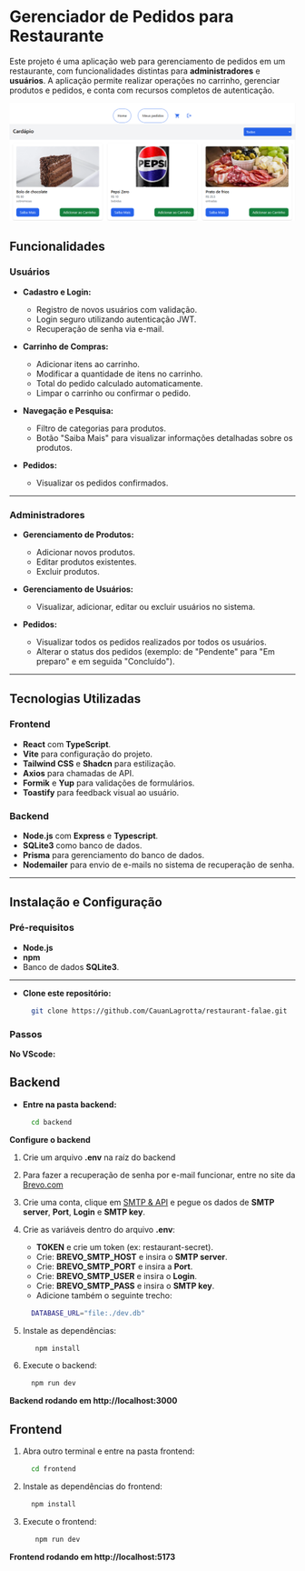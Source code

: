 # Gerenciador de Pedidos para Restaurante

Este projeto é uma aplicação web para gerenciamento de pedidos em um restaurante, com funcionalidades distintas para **administradores** e **usuários**. A aplicação permite realizar operações no carrinho, gerenciar produtos e pedidos, e conta com recursos completos de autenticação.

<img src="./.github/image.png" alt="imagem da tela inicial na visão de um cliente">

## Funcionalidades

### **Usuários**
- **Cadastro e Login:**
  - Registro de novos usuários com validação.
  - Login seguro utilizando autenticação JWT.
  - Recuperação de senha via e-mail.

- **Carrinho de Compras:**
  - Adicionar itens ao carrinho.
  - Modificar a quantidade de itens no carrinho.
  - Total do pedido calculado automaticamente.
  - Limpar o carrinho ou confirmar o pedido.

- **Navegação e Pesquisa:**
  - Filtro de categorias para produtos.
  - Botão "Saiba Mais" para visualizar informações detalhadas sobre os produtos.

- **Pedidos:**
  - Visualizar os pedidos confirmados.

---

### **Administradores**
- **Gerenciamento de Produtos:**
  - Adicionar novos produtos.
  - Editar produtos existentes.
  - Excluir produtos.

- **Gerenciamento de Usuários:**
  - Visualizar, adicionar, editar ou excluir usuários no sistema.

- **Pedidos:**
  - Visualizar todos os pedidos realizados por todos os usuários.
  - Alterar o status dos pedidos (exemplo: de "Pendente" para "Em preparo" e em seguida "Concluído").

---

## Tecnologias Utilizadas

### **Frontend**
- **React** com **TypeScript**.
- **Vite** para configuração do projeto.
- **Tailwind CSS** e **Shadcn** para estilização.
- **Axios** para chamadas de API.
- **Formik** e **Yup** para validações de formulários.
- **Toastify** para feedback visual ao usuário.

### **Backend**
- **Node.js** com **Express** e **Typescript**.
- **SQLite3** como banco de dados.
- **Prisma** para gerenciamento do banco de dados.
- **Nodemailer** para envio de e-mails no sistema de recuperação de senha.

---

## Instalação e Configuração

### Pré-requisitos
- **Node.js**
- **npm**
- Banco de dados **SQLite3**.

---
- **Clone este repositório:**
   ```bash
     git clone https://github.com/CauanLagrotta/restaurant-falae.git
   ```


### Passos
**No VScode:**

## Backend
- **Entre na pasta backend:**
    ```bash
      cd backend
    ```

**Configure o backend**
1. Crie um arquivo **.env** na raíz do backend
2. Para fazer a recuperação de senha por e-mail funcionar, entre no site da <a target="_blank" href="https://www.brevo.com/landing/products/?utm_source=adwords_brand&utm_medium=lastclick&utm_content=SendinBlue&utm_extension=&utm_term=brevo%20com&utm_matchtype=e&utm_campaign=20035168739&utm_network=g&km_adid=660340698362&km_adposition=&km_device=c&utm_adgroupid=149273508900&gad_source=1&gclid=CjwKCAiArva5BhBiEiwA-oTnXTGpUAvo35rvgYJl-zop6DhvbXaq3i9MW5KoX-kcVlm23tauR5lDmxoCMAYQAvD_BwE">Brevo.com</a>
3. Crie uma conta, clique em <a target="_blank" href="https://app.brevo.com/settings/keys/smtp">SMTP & API</a> e pegue os dados de **SMTP server**, **Port**, **Login** e **SMTP key**.
4. Crie as variáveis dentro do arquivo **.env**:
   - **TOKEN** e crie um token (ex: restaurant-secret).
   - Crie: **BREVO_SMTP_HOST** e insira o **SMTP server**.
   - Crie: **BREVO_SMTP_PORT** e insira a **Port**.
   - Crie: **BREVO_SMTP_USER** e insira o **Login**.
   - Crie: **BREVO_SMTP_PASS** e insira o **SMTP key**.
   - Adicione também o seguinte trecho:
    ```bash
      DATABASE_URL="file:./dev.db"
    ```

5. Instale as dependências:
   ```bash
      npm install
   ```

6. Execute o backend:
    ```bash
      npm run dev
    ```

**Backend rodando em http://localhost:3000**

## Frontend    

1. Abra outro terminal e entre na pasta frontend:
   ```bash
     cd frontend
   ```

2. Instale as dependências do frontend:
    ```bash
      npm install
    ```

3. Execute o frontend:
   ```bash
      npm run dev
   ```

**Frontend rodando em http://localhost:5173**

